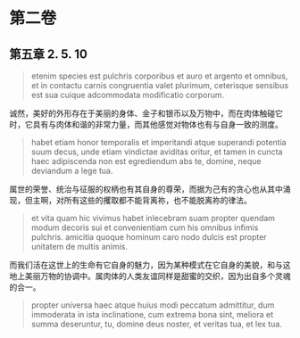 # 第二卷
## 第五章 2. 5. 10

> etenim species est pulchris corporibus et auro et argento et omnibus, et in contactu carnis congruentia valet plurimum, ceterisque sensibus est sua cuique adcommodata modificatio corporum.

诚然，美好的外形存在于美丽的身体、金子和银币以及万物中，而在肉体触碰它时，它具有与肉体和谐的非常力量，而其他感觉对物体也有与自身一致的测度。

> habet etiam honor temporalis et imperitandi atque superandi potentia suum decus, unde etiam vindictae aviditas oritur, et tamen in cuncta haec adipiscenda non est egrediendum abs te, domine, neque deviandum a lege tua.

属世的荣誉、统治与征服的权柄也有其自身的尊荣，而据为己有的贪心也从其中涌现，但主啊，对所有这些的攫取都不能背离祢，也不能脱离祢的律法。

> et vita quam hic vivimus habet inlecebram suam propter quendam modum decoris sui et convenientiam cum his omnibus infimis pulchris. amicitia quoque hominum caro nodo dulcis est propter unitatem de multis animis.

而我们活在这世上的生命有它自身的魅力，因为某种模式在它自身的美貌，和与这地上美丽万物的协调中。属肉体的人类友谊同样是甜蜜的交织，因为出自多个灵魂的合一。

> propter universa haec atque huius modi peccatum admittitur, dum immoderata in ista inclinatione, cum extrema bona sint, meliora et summa deseruntur, tu, domine deus noster, et veritas tua, et lex tua.

